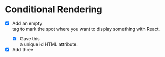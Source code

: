 # Conditional Rendering

- [x] Add an empty <div> tag to mark the spot where you want to display something with React.
  - [x] Gave this <div> a unique id HTML attribute.

- [x] Add three <script> tags to the HTML page right before the closing </body> tag:
  - [x] The first two tags load React.
  - [x] The third one will load your component code.

- [x] Create a React Component
  - [x] Use an ES6 class to define a component:
    - [x] Extend React.Component
    - [x] Define the method render().
    - [?] Add a class constructor that assigns the initial this.state:
    - [x] Use this.props in the render() body.

- [x] Rendering Elements
  - [x] ReactDOM.createRoot( DOM Element )
       .render( React.createElement( class/function, {}, [] ) )

- [x] Renders a different greeting depending on the value of isLoggedIn prop.
  - [x] Greeting
    - [x] UserGreeting ( representing Login )
    - [x] GuestGreeting ( representing Logout )

- [x] Create a stateful component called LoginControl
  - [x] Create two new components representing Logout and Login buttons:
    - [x] LoginButton
    - [x] LogoutButton
  - [x] Pass a function as the event handler.
    - [x] It will render either <LoginButton /> or <LogoutButton /> depending on its current state.
    - [x] Bind this.handleClick and pass it
